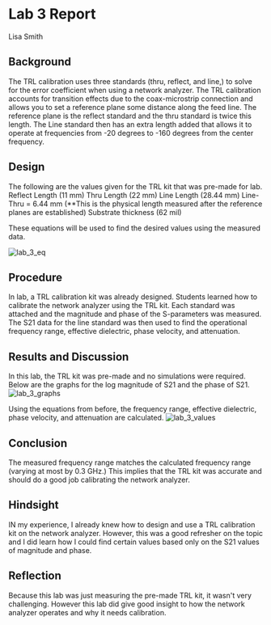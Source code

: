 # Lab 3 Report
Lisa Smith

## Background
The TRL calibration uses three standards (thru, reflect, and line,) to solve for the error coefficient when using a network analyzer. The TRL calibration accounts for transition effects due to the coax-microstrip connection and allows you to set a reference plane some distance along the feed line. The reference plane is the reflect standard and the thru standard is twice this length. The Line standard then has an extra length added that allows it to operate at frequencies from -20 degrees to -160 degrees from the center frequency.  

## Design
The following are the values given for the TRL kit that was pre-made for lab.
Reflect Length (11 mm) 
Thru Length (22 mm) 
Line Length (28.44 mm) 
Line-Thru = 6.44 mm (**This is the physical length measured after the reference planes are established) 
Substrate thickness (62 mil)

These equations will be used to find the desired values using the measured data.

![lab_3_eq](https://github.com/CourseReps/ECEN452-Spring2016/blob/master/Students/lisamsmith/Lab-3/lab_3_eq.PNG)

## Procedure
In lab, a TRL calibration kit was already designed. Students learned how to calibrate the network analyzer using the TRL kit. Each standard was attached and the magnitude and phase of the S-parameters was measured. The S21 data for the line standard was then used to find the operational frequency range, effective dielectric, phase velocity, and attenuation.

## Results and Discussion
In this lab, the TRL kit was pre-made and no simulations were required. Below are the graphs for the log magnitude of S21 and the phase of S21.
![lab_3_graphs](https://github.com/CourseReps/ECEN452-Spring2016/blob/master/Students/lisamsmith/Lab-3/lab_3_graphs.PNG)

Using the equations from before, the frequency range, effective dielectric, phase velocity, and attenuation are calculated.
![lab_3_values](https://github.com/CourseReps/ECEN452-Spring2016/blob/master/Students/lisamsmith/Lab-3/lab_3_values.PNG)

## Conclusion
The measured frequency range matches the calculated frequency range (varying at most by 0.3 GHz.) This implies that the TRL kit was accurate and should do a good job calibrating the network analyzer. 

## Hindsight
IN my experience, I already knew how to design and use a TRL calibration kit on the network analyzer. However, this was a good refresher on the topic and I did learn how I could find certain values based only on the S21 values of magnitude and phase.

## Reflection
Because this lab was just measuring the pre-made TRL kit, it wasn't very challenging. However this lab did give good insight to how the network analyzer operates and why it needs calibration.



